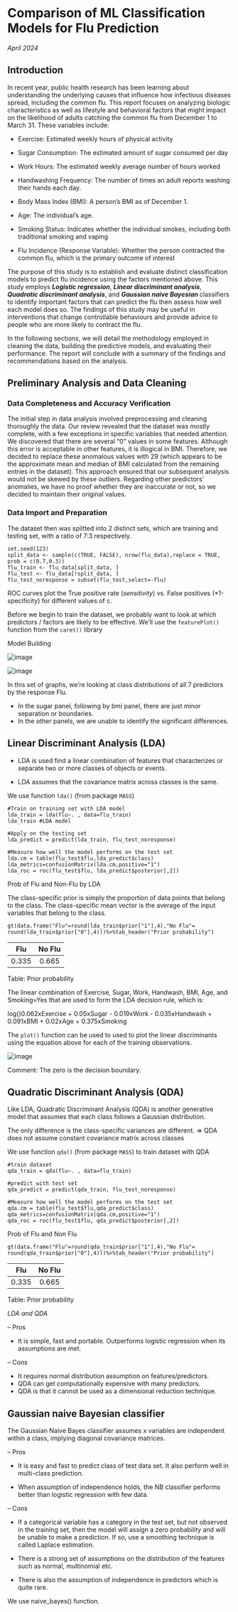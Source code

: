 Comparison of ML Classification Models for Flu Prediction
================
 
*April 2024*
## Introduction
In recent year, public health research has been learning about understanding the underlying causes that influence how infectious diseases spread, including the common flu. This report focuses on analyzing biologic characteristics as well as lifestyle and behavioral factors that might impact on the likelihood of adults catching the common flu from December 1 to March 31. These variables include:

- Exercise: Estimated weekly hours of physical activity

- Sugar Consumption: The estimated amount of sugar consumed per day

- Work Hours: The estimated weekly average number of hours worked

- Handwashing Frequency: The number of times an adult reports washing their hands each day.

- Body Mass Index (BMI): A person’s BMI as of December 1.

- Age: The individual’s age.

- Smoking Status: Indicates whether the individual smokes, including both traditional smoking and vaping

- Flu Incidence (Response Variable): Whether the person contracted the common flu, which is the primary outcome of interest

The purpose of this study is to establish and evaluate distinct classification models to predict flu incidence using the factors mentioned above. This study employs <strong>*Logistic regression*</strong>, <strong>*Linear discriminant analysis*</strong>, <strong>*Quadratic discriminant analysis*</strong>, and <strong>*Gaussian naive Bayesian* </strong> classifiers to identify important factors that can predict the flu then assess how well each model does so. The findings of this study may be useful in interventions that change controllable behaviours and provide advice to people who are more likely to contract the flu.

In the following sections, we will detail the methodology employed in cleaning the data, building the predictive models, and evaluating their performance. The report will conclude with a summary of the findings and recommendations based on the analysis.
## Preliminary Analysis and Data Cleaning
### Data Completeness and Accuracy Verification
The initial step in data analysis involved preprocessing and cleaning thoroughly the data. Our review revealed that the dataset was mostly complete, with a few exceptions in specific variables that needed attention. We discovered that there are several “0” values in some features. Although this error is acceptable in other features, it is illogical in BMI. Therefore, we decided to replace these anomalous values with 29 (which appears to be the approximate mean and median of BMI calculated from the remaining entries in the dataset). This approach ensured that our subsequent analysis would not be skewed by these outliers. Regarding other predictors’ anomalies, we have no proof whether they are inaccurate or not, so we decided to maintain their original values.
### Data Import and Preparation
The dataset then was splitted into 2 distinct sets, which are training and testing set, with a ratio of 7:3 respectively.
```{r}
set.seed(123) 
split_data <- sample(c(TRUE, FALSE), nrow(flu_data),replace = TRUE, prob = c(0.7,0.3))
flu_train <- flu_data[split_data, ]
flu_test <- flu_data[!split_data, ]
flu_test_noresponse = subset(flu_test,select=-flu)
```
ROC curves plot the
True positive rate  (*sensitivity*) vs. False positives  (*1-specificity)
for different values of c.

Before we begin to train the dataset, we probably want to look at which predictors / factors are likely to be effective. We’ll use the `featurePlot()` function from the `caret()` library

Model Building

![image](https://github.com/phuongdang15694/Machine-Learning-Project/assets/103254136/c5d46cde-6635-43ed-88f4-f684d7b32ebc)

![image](https://github.com/phuongdang15694/Machine-Learning-Project/assets/103254136/942ec7fd-0564-4010-8310-a801b6356a4e)

In this set of graphs, we’re looking at class distributions of all 7 predictors by the response Flu.
- In the sugar panel, following by bmi panel, there are just minor separation or boundaries.
- In the other panels, we are unable to identify the significant differences.

## Linear Discriminant Analysis (LDA)
- LDA is used find a linear combination of features that characterizes or
separate two or more classes of objects or events.

- LDA assumes that the covariance matrix across classes is the same.

We use function `lda()` (from package `MASS`)
```{r }
#Train on training set with LDA model
lda_train = lda(flu~. , data=flu_train)
lda_train #LDA model

#Apply on the testing set
lda_predict = predict(lda_train, flu_test_noresponse)

#Measure how well the model performs on the test set
lda.cm = table(flu_test$flu,lda_predict$class)
lda_metrics=confusionMatrix(lda.cm,positive="1")
lda_roc = roc(flu_test$flu, lda_predict$posterior[,2])

```
Prob of Flu and Non-Flu by LDA

The class-specific prior is simply the proportion of data points that
belong to the class. The class-specific mean vector is the average of
the input variables that belong to the class. 

```{r}
gt(data.frame("Flu"=round(lda_train$prior["1"],4),"No Flu"= round(lda_train$prior["0"],4)))%>%tab_header("Prior probability")
```

| Flu     | No Flu | 
| :-----: | :----: | 
| 0.335   |  0.665 | 

Table: Prior probability

The linear combination of Exercise, Sugar, Work, Handwash, BMI, Age, and Smoking=Yes that are used to form the LDA decision rule, which is:

log()0.062xExercise + 0.05xSugar - 0.019xWork - 0.035xHandwash + 0.091xBMI + 0.02xAge + 0.375xSmoking

The `plot()` function can be used to used to plot the linear discriminants
using the equation above for each of the training observations.

![image](https://github.com/phuongdang15694/Machine-Learning-Project/assets/103254136/1ab3eef4-8e24-4969-a3b1-0d52bb44ab0f)

Comment: The zero is the decision boundary.

## Quadratic Discriminant Analysis (QDA)
 Like LDA, Quadratic Discriminant Analysis (QDA) is another
generative model that assumes that each class follows a Gaussian distribution.

The only difference is the class-specific variances are different. 
=> QDA does not assume constant covariance matrix across classes

We use function `qda()` (from package `MASS`) to train dataset with QDA

```{r }
#train dataset
qda_train = qda(flu~. , data=flu_train)

#predict with test set
qda_predict = predict(qda_train, flu_test_noresponse)

#Measure how well the model performs on the test set
qda.cm = table(flu_test$flu,qda_predict$class)
qda_metrics=confusionMatrix(qda.cm,positive="1")
qda_roc = roc(flu_test$flu, qda_predict$posterior[,2])
```

Prob of Flu and Non Flu 

```{r  include=FALSE, warning=FALSE, message = FALSE, comment=""}
gt(data.frame("Flu"=round(qda_train$prior["1"],4),"No Flu"= round(qda_train$prior["0"],4)))%>%tab_header("Prior probability")
```
| Flu     | No Flu | 
| :-----: | :----: | 
| 0.335   |  0.665 | 

Table: Prior probability

*LDA and QDA*

– Pros
* It is simple, fast and portable. Outperforms logistic regression
when its assumptions are met.

– Cons
* It requires normal distribution assumption on features/predictors.
* QDA can get computationally expensive with many predictors.
* QDA is that it cannot be used as a dimensional reduction technique.
  
## Gaussian naive Bayesian classifier
The Gaussian Naive Bayes classifier assumes x variables are independent within a class, implying diagonal covariance matrices.

– Pros

* It is easy and fast to predict class of test data set. It also perform
well in multi-class prediction.

* When assumption of independence holds, the NB classifier performs better than logistic regression with few data.
  
– Cons

* If a categorical variable has a category in the test set, but not observed in the training set, then the model will assign a zero probability and will be unable to make a prediction. If so, use a smoothing technique is called Laplace estimation.
  
* There is a strong set of assumptions on the distribution of the
features such as normal, multinomial etc.

* There is also the assumption of independence in predictors which
is quite rare.

We use naive_bayes() function.




